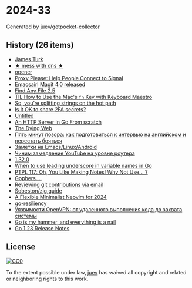 # 2024-33

Generated by [juev/getpocket-collector](https://github.com/juev/getpocket-collector)

## History (26 items)

- [James Turk](https://usesthis.com/interviews/james.turk/)
- [★ mess with dns ★](https://messwithdns.net/)
- [opener](https://github.com/superbrothers/opener)
- [Proxy Please: Help People Connect to Signal](https://signal.org/blog/proxy-please/)
- [Emacsair! Magit 4.0 released](https://emacsair.me/2024/08/09/magit-4.0/)
- [Find Any File 2.5](https://daringfireball.net/linked/2024/08/08/find-any-file)
- [TIL How to Use the Mac's `fn` Key with Keyboard Maestro](https://zottmann.org/2024/08/10/til-how-to.html)
- [So, you’re splitting strings on the hot path](https://clipperhouse.com/split/)
- [Is it OK to share 2FA secrets?](https://shkspr.mobi/blog/2024/08/is-it-ok-to-share-2fa-secrets/)
- [Untitled](http://rachelbythebay.com/w/2024/08/10/feedback/)
- [An HTTP Server in Go From scratch](https://www.krayorn.com/posts/http-server-go/)
- [The Dying Web](https://endler.dev/2024/the-dying-web/)
- [Пять минут позора: как подготовиться к интервью на английском и перестать бояться](https://www.forbes.ru/mneniya/518790-pat-minut-pozora-kak-podgotovit-sa-k-interv-u-na-anglijskom-i-perestat-boat-sa)
- [Заметки на Emacs/Linux/Android](https://habr.com/ru/articles/834616/)
- [Чиним замедление YouTube на уровне роутера](https://habr.com/ru/articles/833564/)
- [1.32.0](https://github.com/dani-garcia/vaultwarden/releases/tag/1.32.0)
- [When to use leading underscore in variable names in Go](https://stackoverflow.com/questions/29891677/when-to-use-leading-underscore-in-variable-names-in-go)
- [PTPL 117: Oh, You Like Making Notes! Why Not Use… ?](https://www.blog.plaintextpaperless.com/p/ptpl-117-if-you-like-note-making-why-not-use)
- [Gophers....](https://github.com/egonelbre/gophers)
- [Reviewing git contributions via email](https://git-am.io/)
- [Sobeston/zig.guide](https://github.com/Sobeston/zig.guide)
- [A Flexible Minimalist Neovim for 2024](https://wickstrom.tech/2024-08-12-a-flexible-minimalist-neovim.html)
- [go-resiliency](https://github.com/eapache/go-resiliency)
- [Уязвимости OpenVPN: от удаленного выполнения кода до захвата системы](https://www.securitylab.ru/news/551017.php?ref=123)
- [Go is my hammer, and everything is a nail](https://www.maragu.dev/blog/go-is-my-hammer-and-everything-is-a-nail)
- [Go 1.23 Release Notes](https://go.dev/doc/go1.23)

## License

[![CC0](https://mirrors.creativecommons.org/presskit/buttons/88x31/svg/cc-zero.svg)](https://creativecommons.org/publicdomain/zero/1.0/)

To the extent possible under law, [juev](https://github.com/juev) has waived all copyright and related or neighboring rights to this work.
